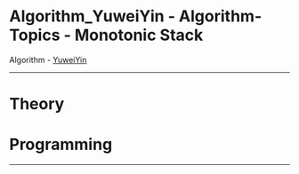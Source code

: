 # Algorithm_YuweiYin - Algorithm-Topics - Monotonic Stack

Algorithm - [YuweiYin](https://github.com/YuweiYin)

---

# Theory


# Programming


---
